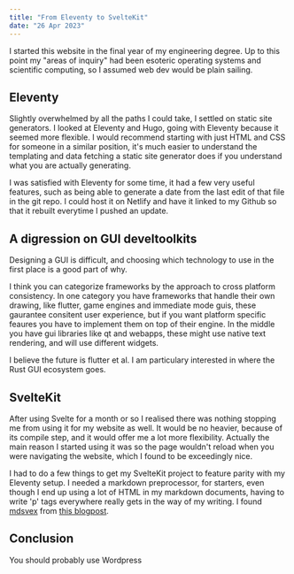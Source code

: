 ```yaml
---
title: "From Eleventy to SvelteKit"
date: "26 Apr 2023"
---
```



I started this website in the final year of my engineering degree. Up to this point my "areas of inquiry" had been esoteric operating systems and scientific computing, so I assumed web dev would be plain sailing.

## Eleventy

Slightly overwhelmed by all the paths I could take, I settled on static site generators. I looked at Eleventy and Hugo, going with Eleventy because it seemed more flexible. I would recommend starting with just HTML and CSS for someone in a similar position, it's much easier to understand the templating and data fetching a static site generator does if you understand what you are actually generating.

I was satisfied with Eleventy for some time, it had a few very useful features, such as being able to generate a date from the last edit of that file in the git repo. I could host it on Netlify and have it linked to my Github so that it rebuilt everytime I pushed an update.

## A digression on GUI develtoolkits

Designing a GUI is difficult, and choosing which technology to use in the first place is a good part of why.

I think you can categorize frameworks by the approach to cross platform consistency. In one category you have frameworks that handle their own drawing, like flutter, game engines and immediate mode guis, these gaurantee consitent user experience, but if you want platform specific feaures you have to implement them on top of their engine. In the middle you have gui libraries like qt and webapps, these might use native text rendering, and will use different widgets.

I believe the future is flutter et al. I am particulary interested in where the Rust GUI ecosystem goes.


## SvelteKit

After using Svelte for a month or so I realised there was nothing stopping me from using it for my website as well. It would be no heavier, because of its compile step, and it would offer me a lot more flexibility. Actually the main reason I started using it was so the page wouldn't reload when you were navigating the website, which I found to be exceedingly nice.

I had to do a few things to get my SvelteKit project to feature parity with my Eleventy setup. I needed a markdown preprocessor, for starters, even though I end up using a lot of HTML in my markdown documents, having to write 'p' tags everywhere really gets in the way of my writing. I found <a href="https://mdsvex.pngwn.io/">mdsvex</a> from <a href="https://joshcollinsworth.com/blog/build-static-sveltekit-markdown-blog">this blogpost</a>.

## Conclusion

You should probably use Wordpress

